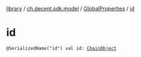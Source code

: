 [library](../../index.md) / [ch.decent.sdk.model](../index.md) / [GlobalProperties](index.md) / [id](./id.md)

# id

`@SerializedName("id") val id: `[`ChainObject`](../-chain-object/index.md)